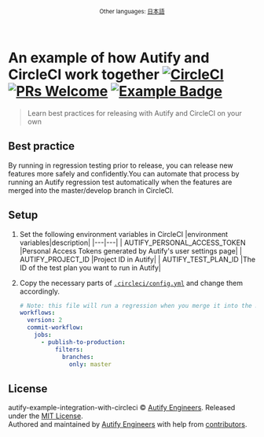 [circleci-badge]: https://circleci.com/gh/autifyhq/autify-example-integration-with-circleci/tree/master.svg?style=svg
[circleci-link]:  https://circleci.com/gh/autifyhq/autify-example-integration-with-circleci/tree/master

[pr-welcome-badge]: https://img.shields.io/badge/PRs-welcome-brightgreen.svg
[pr-welcome-link]:  http://makeapullrequest.com

[example-badge]: https://img.shields.io/badge/Autify-example-brightgreen
[example-link]:  https://github.com/search?utf8=%E2%9C%93&q=example%2Buser%3Aautifyhq&type=Repositories&ref=searchresults


<br/><p align="center">
  <small>Other languages: [日本語](README-ja.md)</small>
</p><br/>

# An example of how Autify and CircleCI work together [![CircleCI][circleci-badge]][circleci-link] [![PRs Welcome][pr-welcome-badge]][pr-welcome-link] [![Example Badge][example-badge]][example-link]

> Learn best practices for releasing with Autify and CircleCI on your own

## Best practice

By running in regression testing prior to release, you can release new features more safely and confidently.You can automate that process by running an Autify regression test automatically when the features are merged into the master/develop branch in CircleCI.

## Setup

1. Set the following environment variables in CircleCI
     |environment variables|description|
     |---|---|
     | AUTIFY_PERSONAL_ACCESS_TOKEN |Personal Access Tokens generated by Autify's user settings page|
     | AUTIFY_PROJECT_ID |Project ID in Autify|
     | AUTIFY_TEST_PLAN_ID |The ID of the test plan you want to run in Autify|

1. Copy the necessary parts of [`.circleci/config.yml`](.circleci/config.yml) and change them accordingly.

      ```yml
      # Note: this file will run a regression when you merge it into the master branch
      workflows:
        version: 2
        commit-workflow:
          jobs:
            - publish-to-production:
                filters:
                  branches:
                    only: master
      ```

## License

autify-example-integration-with-circleci © [Autify Engineers](https://github.com/autifyhq). Released under the [MIT License](LICENSE).<br/>
Authored and maintained by [Autify Engineers](https://github.com/autifyhq) with help from [contributors](https://github.com/autifyhq/autify-example-integration-with-circleci/graphs/contributors).

